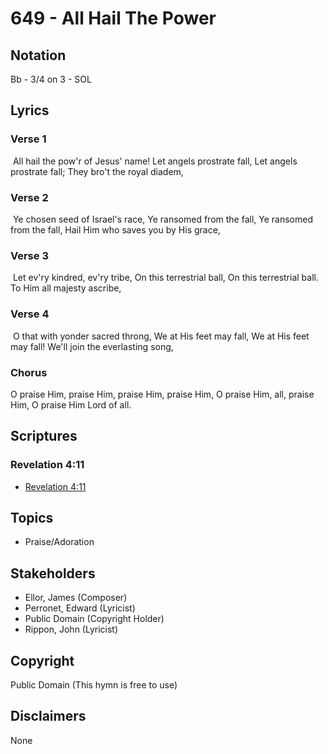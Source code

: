 # 649 - All Hail The Power

## Notation

Bb - 3/4 on 3 - SOL

## Lyrics

### Verse 1

 All hail the pow'r of Jesus' name! Let angels prostrate fall, Let angels prostrate fall; They bro't the royal diadem,

### Verse 2

 Ye chosen seed of Israel's race, Ye ransomed from the fall, Ye ransomed from the fall, Hail Him who saves you by His grace,

### Verse 3

 Let ev'ry kindred, ev'ry tribe, On this terrestrial ball, On this terrestrial ball. To Him all majesty ascribe, 

### Verse 4

 O that with yonder sacred throng, We at His feet may fall, We at His feet may fall! We'll join the everlasting song,

### Chorus

O praise Him, praise Him, praise Him, praise Him, O praise Him, all, praise Him, O praise Him Lord of all. 


## Scriptures

### Revelation 4:11

- [Revelation 4:11](https://www.biblegateway.com/passage/?search=Revelation%204%3A11)


## Topics

- Praise/Adoration

## Stakeholders

- Ellor, James (Composer)
- Perronet, Edward (Lyricist)
- Public Domain (Copyright Holder)
- Rippon, John (Lyricist)

## Copyright

Public Domain
(This hymn is free to use)

## Disclaimers

None

